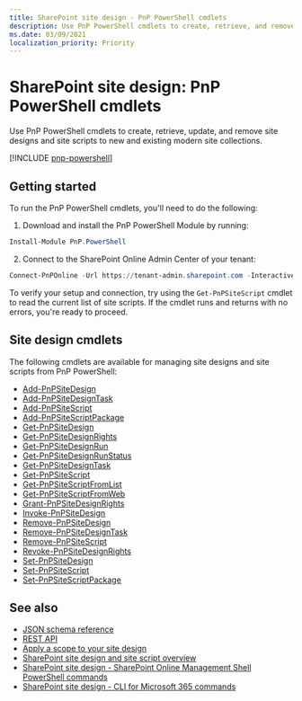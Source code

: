 ```yaml
---
title: SharePoint site design - PnP PowerShell cmdlets
description: Use PnP PowerShell cmdlets to create, retrieve, and remove site designs and site scripts.
ms.date: 03/09/2021
localization_priority: Priority
---
```


# SharePoint site design: PnP PowerShell cmdlets

Use PnP PowerShell cmdlets to create, retrieve, update, and remove site designs and site scripts to new and existing modern site collections.

[!INCLUDE [pnp-powershell](../../includes/snippets/open-source/pnp-powershell.md)]

## Getting started

To run the PnP PowerShell cmdlets, you'll need to do the following:

1. Download and install the PnP PowerShell Module by running:

```PowerShell
Install-Module PnP.PowerShell
```

2. Connect to the SharePoint Online Admin Center of your tenant:

```PowerShell
Connect-PnPOnline -Url https://tenant-admin.sharepoint.com -Interactive
```

To verify your setup and connection, try using the `Get-PnPSiteScript` cmdlet to read the current list of site scripts. If the cmdlet runs and returns with no errors, you're ready to proceed.

## Site design cmdlets

The following cmdlets are available for managing site designs and site scripts from PnP PowerShell:

- [Add-PnPSiteDesign](https://docs.microsoft.com/powershell/module/sharepoint-pnp/Add-PnPSiteDesign)
- [Add-PnPSiteDesignTask](https://docs.microsoft.com/powershell/module/sharepoint-pnp/Add-PnPSiteDesignTask)
- [Add-PnPSiteScript](https://docs.microsoft.com/powershell/module/sharepoint-pnp/Add-PnPSiteScript)
- [Add-PnPSiteScriptPackage](https://docs.microsoft.com/powershell/module/sharepoint-pnp/Add-PnPSiteScriptPackage)
- [Get-PnPSiteDesign](https://docs.microsoft.com/powershell/module/sharepoint-pnp/Get-PnPSiteDesign)
- [Get-PnPSiteDesignRights](https://docs.microsoft.com/powershell/module/sharepoint-pnp/Get-PnPSiteDesignRights)
- [Get-PnPSiteDesignRun](https://docs.microsoft.com/powershell/module/sharepoint-pnp/Get-PnPSiteDesignRun)
- [Get-PnPSiteDesignRunStatus](https://docs.microsoft.com/powershell/module/sharepoint-pnp/Get-PnPSiteDesignRunStatus)
- [Get-PnPSiteDesignTask](https://docs.microsoft.com/powershell/module/sharepoint-pnp/Get-PnPSiteDesignTask)
- [Get-PnPSiteScript](https://docs.microsoft.com/powershell/module/sharepoint-pnp/Get-PnPSiteScript)
- [Get-PnPSiteScriptFromList](https://docs.microsoft.com/powershell/module/sharepoint-pnp/Get-PnPSiteScriptFromList)
- [Get-PnPSiteScriptFromWeb](https://docs.microsoft.com/powershell/module/sharepoint-pnp/Get-PnPSiteScriptFromWeb)
- [Grant-PnPSiteDesignRights](https://docs.microsoft.com/powershell/module/sharepoint-pnp/Grant-PnPSiteDesignRights)
- [Invoke-PnPSiteDesign](https://docs.microsoft.com/powershell/module/sharepoint-pnp/Invoke-PnPSiteDesign)
- [Remove-PnPSiteDesign](https://docs.microsoft.com/powershell/module/sharepoint-pnp/Remove-PnPSiteDesign)
- [Remove-PnPSiteDesignTask](https://docs.microsoft.com/powershell/module/sharepoint-pnp/Remove-PnPSiteDesignTask)
- [Remove-PnPSiteScript](https://docs.microsoft.com/powershell/module/sharepoint-pnp/Remove-PnPSiteScript)
- [Revoke-PnPSiteDesignRights](https://docs.microsoft.com/powershell/module/sharepoint-pnp/Revoke-PnPSiteDesignRights)
- [Set-PnPSiteDesign](https://docs.microsoft.com/powershell/module/sharepoint-pnp/Set-PnPSiteDesign)
- [Set-PnPSiteScript](https://docs.microsoft.com/powershell/module/sharepoint-pnp/Set-PnPSiteScript)
- [Set-PnPSiteScriptPackage](https://docs.microsoft.com/powershell/module/sharepoint-pnp/Set-PnPSiteScriptPackage)

## See also

- [JSON schema reference](site-design-json-schema.md)
- [REST API](site-design-rest-api.md)
- [Apply a scope to your site design](site-design-scoping.md)
- [SharePoint site design and site script overview](site-design-overview.md)
- [SharePoint site design - SharePoint Online Management Shell PowerShell commands](site-design-powershell.md)
- [SharePoint site design - CLI for Microsoft 365 commands](site-design-o365cli.md)
